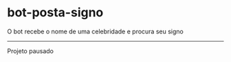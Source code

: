 # bot-posta-signo
O bot recebe o nome de uma celebridade e procura seu signo

-----------------------------------------
Projeto pausado
